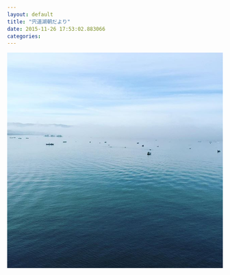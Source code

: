 ```yaml
---
layout: default
title: "宍道湖朝だより"
date: 2015-11-26 17:53:02.883066
categories: 
---
```


![](/assets/images/201511/12145391_480875028761657_1693772942_n.jpg)


